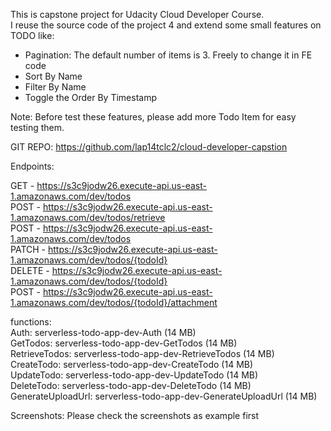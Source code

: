 This is capstone project for Udacity Cloud Developer Course. </br>
I reuse the source code of the project 4 and extend some small features on TODO like: </br>

- Pagination: The default number of items is 3. Freely to change it in FE code </br>
- Sort By Name </br>
- Filter By Name </br>
- Toggle the Order By Timestamp </br>

Note: Before test these features, please add more Todo Item for easy testing them.

GIT REPO: https://github.com/lap14tclc2/cloud-developer-capstion <br />

Endpoints:<br />

GET - https://s3c9jodw26.execute-api.us-east-1.amazonaws.com/dev/todos <br />
POST - https://s3c9jodw26.execute-api.us-east-1.amazonaws.com/dev/todos/retrieve<br />
POST - https://s3c9jodw26.execute-api.us-east-1.amazonaws.com/dev/todos<br />
PATCH - https://s3c9jodw26.execute-api.us-east-1.amazonaws.com/dev/todos/{todoId}<br />
DELETE - https://s3c9jodw26.execute-api.us-east-1.amazonaws.com/dev/todos/{todoId}<br />
POST - https://s3c9jodw26.execute-api.us-east-1.amazonaws.com/dev/todos/{todoId}/attachment<br />

functions:<br />
Auth: serverless-todo-app-dev-Auth (14 MB)<br />
GetTodos: serverless-todo-app-dev-GetTodos (14 MB)<br />
RetrieveTodos: serverless-todo-app-dev-RetrieveTodos (14 MB)<br />
CreateTodo: serverless-todo-app-dev-CreateTodo (14 MB)<br />
UpdateTodo: serverless-todo-app-dev-UpdateTodo (14 MB)<br />
DeleteTodo: serverless-todo-app-dev-DeleteTodo (14 MB)<br />
GenerateUploadUrl: serverless-todo-app-dev-GenerateUploadUrl (14 MB)<br />

Screenshots: Please check the screenshots as example first
